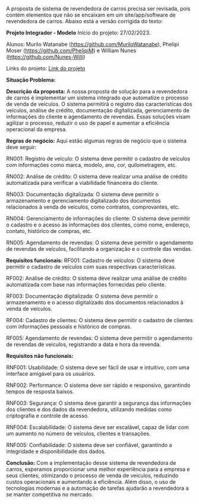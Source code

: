 A proposta de sistema de revendedora de carros precisa ser revisada, pois contém elementos que não se encaixam em um site/app/software de revendedora de carros. Abaixo está a versão corrigida do texto:

**Projeto Integrador - Modelo**
Início do projeto: 27/02/2023.

Alunos: Murilo Watanabe (https://github.com/MuriloWatanabe), Phelipi Moser (https://github.com/PhelipiM) e William Nunes (https://github.com/Nunes-Willi)

Links do projeto: 
[Link do projeto]()

**Situação Problema:**

**Descrição da proposta:**
A nossa proposta de solução para a revendedora de carros é implementar um sistema integrado que automatize o processo de venda de veículos. O sistema permitirá o registro das características dos veículos, análise de crédito, documentação digitalizada, gerenciamento de informações do cliente e agendamento de revendas. Essas soluções visam agilizar o processo, reduzir o uso de papel e aumentar a eficiência operacional da empresa.

**Regras de negócio:**
Aqui estão algumas regras de negócio que o sistema deve seguir:

RN001: Registro de veículo: O sistema deve permitir o cadastro de veículos com informações como marca, modelo, ano, cor, quilometragem, etc.

RN002: Análise de crédito: O sistema deve realizar uma análise de crédito automatizada para verificar a viabilidade financeira do cliente.

RN003: Documentação digitalizada: O sistema deve permitir o armazenamento e gerenciamento digitalizado dos documentos relacionados à venda de veículos, como contratos, comprovantes, etc.

RN004: Gerenciamento de informações do cliente: O sistema deve permitir o cadastro e o acesso às informações dos clientes, como nome, endereço, contato, histórico de compras, etc.

RN005: Agendamento de revendas: O sistema deve permitir o agendamento de revendas de veículos, facilitando a organização e o controle das vendas.

**Requisitos funcionais:**
RF001: Cadastro de veículos: O sistema deve permitir o cadastro de veículos com suas respectivas características.

RF002: Análise de crédito: O sistema deve realizar uma análise de crédito automatizada com base nas informações fornecidas pelo cliente.

RF003: Documentação digitalizada: O sistema deve permitir o armazenamento e o acesso digitalizado dos documentos relacionados à venda de veículos.

RF004: Cadastro de clientes: O sistema deve permitir o cadastro de clientes com informações pessoais e histórico de compras.

RF005: Agendamento de revendas: O sistema deve permitir o agendamento de revendas de veículos, registrando a data e hora da revenda.

<!-- Essas são apenas algumas das funcionalidades que o sistema proposto pode ter. Mais detalhes e telas específicas serão.apresentados na etapa de especificação de requisitos. É importante ressaltar que o sistema deve ser intuitivo e fácil de usar, proporcionando uma experiência agradável tanto para os clientes quanto para os funcionários da revendedora. -->

**Requisitos não funcionais:**

RNF001: Usabilidade: O sistema deve ser fácil de usar e intuitivo, com uma interface amigável para os usuários.

RNF002: Performance: O sistema deve ser rápido e responsivo, garantindo tempos de resposta baixos.

RNF003: Segurança: O sistema deve garantir a segurança das informações dos clientes e dos dados da revendedora, utilizando medidas como criptografia e controle de acesso.

RNF004: Escalabilidade: O sistema deve ser escalável, capaz de lidar com um aumento no número de veículos, clientes e transações.

RNF005: Confiabilidade: O sistema deve ser confiável, garantindo a integridade e disponibilidade dos dados.

**Conclusão:**
Com a implementação desse sistema de revendedora de carros, esperamos proporcionar uma melhor experiência para a empresa e seus clientes, otimizando o processo de venda de veículos, reduzindo custos operacionais e aumentando a eficiência. Além disso, o uso de tecnologias modernas e a automação de tarefas ajudarão a revendedora a se manter competitiva no mercado.